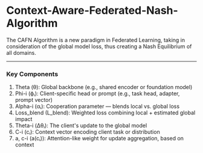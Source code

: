 # Context-Aware-Federated-Nash-Algorithm
The CAFN Algorithm is a new paradigm in Federated Learning, taking in consideration of the global model loss, thus creating a Nash Equilibrium of all domains.

---

### Key Components
1. Theta (θ): Global backbone (e.g., shared encoder or foundation model)
2. Phi-i (ϕᵢ): Client-specific head or prompt (e.g., task head, adapter, prompt vector)
3. Alpha-i (αᵢ): Cooperation parameter — blends local vs. global loss
4. Loss_blend (L_blend): Weighted loss combining local + estimated global impact
5. Theta-i (Δθᵢ): The client's update to the global model
6. C-i (cᵢ): Context vector encoding client task or distribution
7. a, c-i (a(cᵢ)): Attention-like weight for update aggregation, based on context